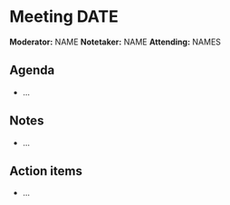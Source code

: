
# Meeting DATE

**Moderator:** NAME
**Notetaker:** NAME
**Attending:** NAMES

## Agenda

* ...

## Notes

* ...

## Action items

* ...
